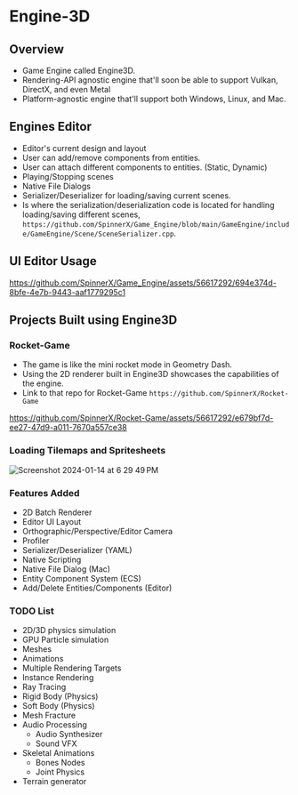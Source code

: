 # Engine-3D

## Overview
* Game Engine called Engine3D.
* Rendering-API agnostic engine that'll soon be able to support Vulkan, DirectX, and even Metal
* Platform-agnostic engine that'll support both Windows, Linux, and Mac.

## Engines Editor
* Editor's current design and layout
* User can add/remove components from entities.
* User can attach different components to entities. (Static, Dynamic)
* Playing/Stopping scenes
* Native File Dialogs
* Serializer/Deserializer for loading/saving current scenes.
* Is where the serialization/deserialization code is located for handling loading/saving different scenes, `https://github.com/SpinnerX/Game_Engine/blob/main/GameEngine/include/GameEngine/Scene/SceneSerializer.cpp`.

## UI Editor Usage
https://github.com/SpinnerX/Game_Engine/assets/56617292/694e374d-8bfe-4e7b-9443-aaf1779295c1

## Projects Built using Engine3D

### Rocket-Game
* The game is like the mini rocket mode in Geometry Dash.
* Using the 2D renderer built in Engine3D showcases the capabilities of the engine.
* Link to that repo for Rocket-Game `https://github.com/SpinnerX/Rocket-Game`

https://github.com/SpinnerX/Rocket-Game/assets/56617292/e679bf7d-ee27-47d9-a011-7670a557ce38

### Loading Tilemaps and Spritesheets
![Screenshot 2024-01-14 at 6 29 49 PM](https://github.com/SpinnerX/Game_Engine/assets/56617292/dcd2f9c1-b4e1-408b-bb18-3cb7ce9a13ef)

### Features Added
* 2D Batch Renderer
* Editor UI Layout
* Orthographic/Perspective/Editor Camera
* Profiler
* Serializer/Deserializer (YAML)
* Native Scripting
* Native File Dialog (Mac)
* Entity Component System (ECS)
* Add/Delete Entities/Components (Editor)

### TODO List
* 2D/3D physics simulation
* GPU Particle simulation
* Meshes
* Animations
* Multiple Rendering Targets
* Instance Rendering
* Ray Tracing
* Rigid Body (Physics)
* Soft Body (Physics)
* Mesh Fracture
* Audio Processing
   * Audio Synthesizer
   * Sound VFX
* Skeletal Animations
   * Bones Nodes
   * Joint Physics
* Terrain generator
